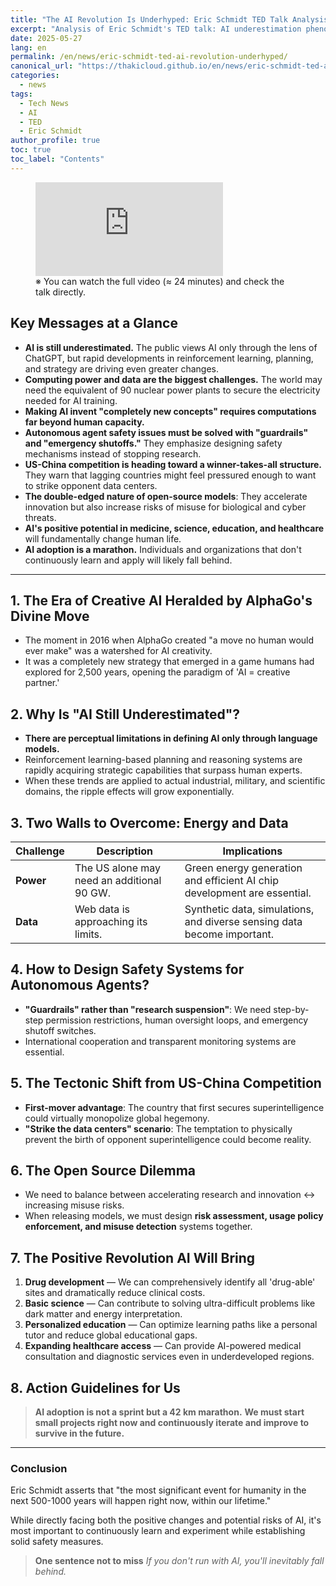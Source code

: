 ```yaml
---
title: "The AI Revolution Is Underhyped: Eric Schmidt TED Talk Analysis"
excerpt: "Analysis of Eric Schmidt's TED talk: AI underestimation phenomenon, energy and data limitations, US-China competition, autonomous agent safety, and AI's positive potential - key messages summarized"
date: 2025-05-27
lang: en
permalink: /en/news/eric-schmidt-ted-ai-revolution-underhyped/
canonical_url: "https://thakicloud.github.io/en/news/eric-schmidt-ted-ai-revolution-underhyped/"
categories:
  - news
tags:
  - Tech News
  - AI
  - TED
  - Eric Schmidt
author_profile: true
toc: true
toc_label: "Contents"
---
```


<figure class="video-container">
  <iframe
    src="https://www.youtube.com/embed/id4YRO7G0wE"
    title="The AI Revolution Is Underhyped | Eric Schmidt | TED"
    frameborder="0"
    allow="accelerometer; autoplay; clipboard-write; encrypted-media; gyroscope; picture-in-picture"
    allowfullscreen
  ></iframe>
  <figcaption>※ You can watch the full video (≈ 24 minutes) and check the talk directly.</figcaption>
</figure>

## Key Messages at a Glance

- **AI is still underestimated.** The public views AI only through the lens of ChatGPT, but rapid developments in reinforcement learning, planning, and strategy are driving even greater changes.
- **Computing power and data are the biggest challenges.** The world may need the equivalent of 90 nuclear power plants to secure the electricity needed for AI training.
- **Making AI invent "completely new concepts" requires computations far beyond human capacity.**
- **Autonomous agent safety issues must be solved with "guardrails" and "emergency shutoffs."** They emphasize designing safety mechanisms instead of stopping research.
- **US-China competition is heading toward a winner-takes-all structure.** They warn that lagging countries might feel pressured enough to want to strike opponent data centers.
- **The double-edged nature of open-source models**: They accelerate innovation but also increase risks of misuse for biological and cyber threats.
- **AI's positive potential in medicine, science, education, and healthcare** will fundamentally change human life.
- **AI adoption is a marathon.** Individuals and organizations that don't continuously learn and apply will likely fall behind.

---

## 1. The Era of Creative AI Heralded by AlphaGo's Divine Move

- The moment in 2016 when AlphaGo created "a move no human would ever make" was a watershed for AI creativity.
- It was a completely new strategy that emerged in a game humans had explored for 2,500 years, opening the paradigm of 'AI = creative partner.'

## 2. Why Is "AI Still Underestimated"?

- **There are perceptual limitations in defining AI only through language models.**
- Reinforcement learning-based planning and reasoning systems are rapidly acquiring strategic capabilities that surpass human experts.
- When these trends are applied to actual industrial, military, and scientific domains, the ripple effects will grow exponentially.

## 3. Two Walls to Overcome: Energy and Data

| Challenge | Description | Implications |
|-----------|-------------|--------------|
| **Power** | The US alone may need an additional 90 GW. | Green energy generation and efficient AI chip development are essential. |
| **Data** | Web data is approaching its limits. | Synthetic data, simulations, and diverse sensing data become important. |

## 4. How to Design Safety Systems for Autonomous Agents?

- **"Guardrails" rather than "research suspension"**: We need step-by-step permission restrictions, human oversight loops, and emergency shutoff switches.
- International cooperation and transparent monitoring systems are essential.

## 5. The Tectonic Shift from US-China Competition

- **First-mover advantage**: The country that first secures superintelligence could virtually monopolize global hegemony.
- **"Strike the data centers" scenario**: The temptation to physically prevent the birth of opponent superintelligence could become reality.

## 6. The Open Source Dilemma

- We need to balance between accelerating research and innovation ↔ increasing misuse risks.
- When releasing models, we must design **risk assessment, usage policy enforcement, and misuse detection** systems together.

## 7. The Positive Revolution AI Will Bring

1. **Drug development** — We can comprehensively identify all 'drug-able' sites and dramatically reduce clinical costs.
2. **Basic science** — Can contribute to solving ultra-difficult problems like dark matter and energy interpretation.
3. **Personalized education** — Can optimize learning paths like a personal tutor and reduce global educational gaps.
4. **Expanding healthcare access** — Can provide AI-powered medical consultation and diagnostic services even in underdeveloped regions.

## 8. Action Guidelines for Us

> **AI adoption is not a sprint but a 42 km marathon.**
> **We must start small projects right now and continuously iterate and improve to survive in the future.**

---

### Conclusion

Eric Schmidt asserts that "the most significant event for humanity in the next 500-1000 years will happen right now, within our lifetime."

While directly facing both the positive changes and potential risks of AI, it's most important to continuously learn and experiment while establishing solid safety measures.

> **One sentence not to miss**
> *If you don't run with AI, you'll inevitably fall behind.*
